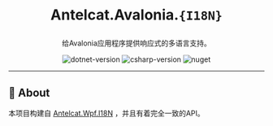 <div align="center">

<h1>

Antelcat.Avalonia.`{I18N}`

</h1>

给Avalonia应用程序提供响应式的多语言支持。

</div>

<p align="center">
    <img alt="dotnet-version" src="https://img.shields.io/badge/Avalonia-%3E%3D11.0.0-AE42F8.svg"/>
    <img alt="csharp-version" src="https://img.shields.io/badge/C%23-preview-3BA93F.svg"/>
    <img alt="nuget" src="https://img.shields.io/badge/Nuget-v1.0.0-blue.svg"/>
</p>

---

## 📖 About

本项目构建自 [Antelcat.Wpf.I18N](https://github.com/Antelcat/Antelcat.Avalonia.I18N) ，并且有着完全一致的API。